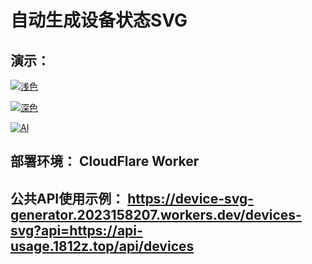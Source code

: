 # 自动生成设备状态SVG

## 演示：
[![浅色](https://device-svg-generator.2023158207.workers.dev/devices-svg?api=https://api-usage.1812z.top/api/devices)]()

[![深色](https://device-svg-generator.2023158207.workers.dev/devices-svg?api=https://api-usage.1812z.top/api/devices&theme=dark)]()

[![AI](https://device-svg-generator.2023158207.workers.dev/ai-summary-svg?api=https://api-usage.1812z.top/api&deviceId=%E6%89%8B%E6%9C%BA)]()

## 部署环境： CloudFlare Worker
## 公共API使用示例： https://device-svg-generator.2023158207.workers.dev/devices-svg?api=https://api-usage.1812z.top/api/devices
